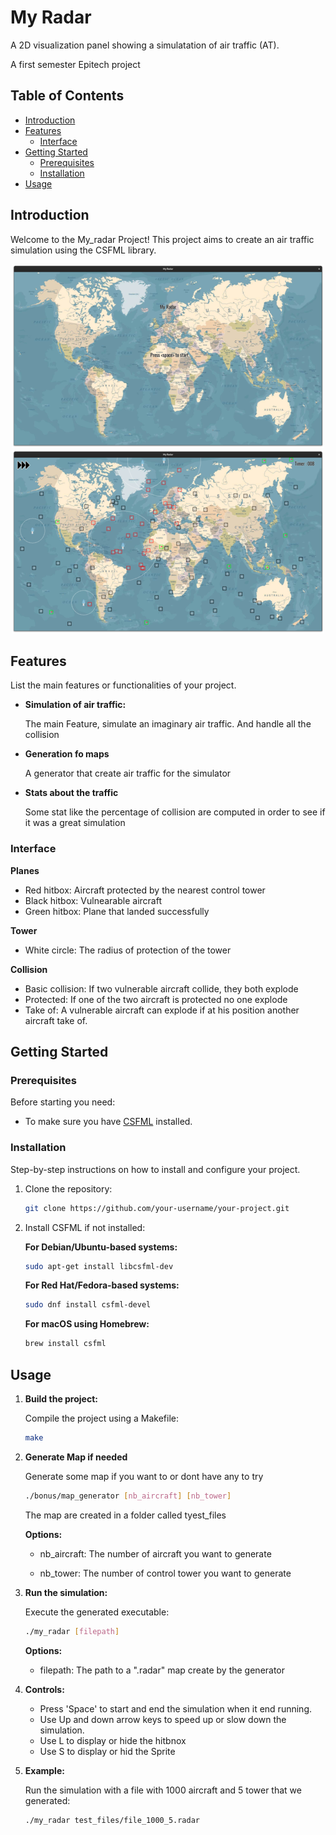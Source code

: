 # My Radar

A 2D visualization panel showing a simulatation of air traffic (AT).

A first semester Epitech project

## Table of Contents

- [Introduction](#introduction)
- [Features](#features)
  - [Interface](#interface)
- [Getting Started](#getting-started)
  - [Prerequisites](#prerequisites)
  - [Installation](#installation)
- [Usage](#usage)

## Introduction

Welcome to the My_radar Project! This project aims to create an air traffic simulation using the CSFML library.

<p align="center">
  <img src="Code/bin/screen/menu.png" alt="Alt Text" width="500"/>
  <img src="Code/bin/screen/simulation.png" alt="Alt Text" width="500"/>
</p>

## Features

List the main features or functionalities of your project.

- **Simulation of air traffic:**

  The main Feature, simulate an imaginary air traffic. And handle all the collision
- **Generation fo maps**

  A generator that create air traffic for the simulator
- **Stats about the traffic**

  Some stat like the percentage of collision are computed in order to see if it was a great simulation

### Interface

**Planes**
- Red hitbox:    Aircraft protected by the nearest control tower
- Black hitbox:  Vulnearable aircraft
- Green hitbox:  Plane that landed successfully

**Tower**
- White circle:  The radius of protection of the tower

**Collision**
- Basic collision:  If two vulnerable aircraft collide, they both explode
- Protected:        If one of the two aircraft is protected no one explode
- Take of:          A vulnerable aircraft can explode if at his position another aircraft take of.

## Getting Started

### Prerequisites

Before starting you need:

- To make sure you have [CSFML](https://www.sfml-dev.org/download/csfml/) installed.

### Installation

Step-by-step instructions on how to install and configure your project.

1. Clone the repository:
   ```bash
   git clone https://github.com/your-username/your-project.git
2. Install CSFML if not installed:

   **For Debian/Ubuntu-based systems:**
   ```bash
   sudo apt-get install libcsfml-dev
   ```

   **For Red Hat/Fedora-based systems:**
   ```bash
   sudo dnf install csfml-devel
   ```

   **For macOS using Homebrew:**
   ```bash
   brew install csfml
   ```
## Usage

1. **Build the project:**

    Compile the project using a Makefile:

    ```bash
    make
    ```

2. **Generate Map if needed**

   Generate some map if you want to or dont have any to try

   ```bash
   ./bonus/map_generator [nb_aircraft] [nb_tower]
   ```

   The map are created in a folder called tyest_files

   **Options:**

   - nb_aircraft:  The number of aircraft you want to generate

   - nb_tower:     The number of control tower you want to generate

2. **Run the simulation:**

    Execute the generated executable:

    ```bash
    ./my_radar [filepath]
    ```

    **Options:**
   
    - filepath:    The path to a ".radar" map create by the generator

4. **Controls:**

    - Press 'Space' to start and end the simulation when it end running.
    - Use Up and down arrow keys to speed up or slow down the simulation.
    - Use L to display or hide the hitbnox
    - Use S to display or hid the Sprite

5. **Example:**

    Run the simulation with a file with 1000 aircraft and 5 tower that we generated:

    ```bash
    ./my_radar test_files/file_1000_5.radar
    ```
